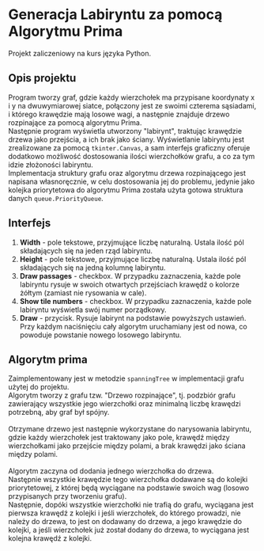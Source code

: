 # Generacja Labiryntu za pomocą Algorytmu Prima

Projekt zaliczeniowy na kurs języka Python.

## Opis projektu

Program tworzy graf, gdzie każdy wierzchołek ma przypisane koordynaty x i y na dwuwymiarowej siatce, połączony jest ze swoimi czterema sąsiadami, i którego krawędzie mają losowe wagi, a następnie znajduje drzewo rozpinające za pomocą algorytmu Prima.  
Następnie program wyświetla utworzony "labirynt", traktując krawędzie drzewa jako przejścia, a ich brak jako ściany. Wyświetlanie labiryntu jest zrealizowane za pomocą `tkinter.Canvas`, a sam interfejs graficzny oferuje dodatkowo możliwość dostosowania ilości wierzchołków grafu, a co za tym idzie złożoności labiryntu.  
Implementacja struktury grafu oraz algorytmu drzewa rozpinającego jest napisana własnoręcznie, w celu dostosowania jej do problemu, jedynie jako kolejka priorytetowa do algorytmu Prima została użyta gotowa struktura danych `queue.PriorityQueue`.

## Interfejs

1. **Width** - pole tekstowe, przyjmujące liczbę naturalną. Ustala ilość pól składających się na jeden rząd labiryntu.
2. **Height** - pole tekstowe, przyjmujące liczbę naturalną. Ustala ilość pól składających się na jedną kolumnę labiryntu.
3. **Draw passages** - checkbox. W przypadku zaznaczenia, każde pole labiryntu rysuje w swoich otwartych przejściach krawędź o kolorze żółtym (zamiast nie rysowania w cale).
4. **Show tile numbers** - checkbox. W przypadku zaznaczenia, każde pole labiryntu wyświetla swój numer porządkowy.
5. **Draw** - przycisk. Rysuje labirynt na podstawie powyższych ustawień. Przy każdym naciśnięciu cały algorytm uruchamiany jest od nowa, co powoduje powstanie nowego losowego labiryntu.

## Algorytm prima

Zaimplementowany jest w metodzie `spanningTree` w implementacji grafu użytej do projektu.  
Algorytm tworzy z grafu tzw. "Drzewo rozpinające", tj. podzbiór grafu zawierający wszystkie jego wierzchołki oraz minimalną liczbę krawędzi potrzebną, aby graf był spójny.  
   
Otrzymane drzewo jest następnie wykorzystane do narysowania labiryntu, gdzie każdy wierzchołek jest traktowany jako pole, krawędź między wierzchołkami jako przejście między polami, a brak krawędzi jako ściana między polami.  
   
Algorytm zaczyna od dodania jednego wierzchołka do drzewa.  
Następnie wszystkie krawędzie tego wierzchołka dodawane są do kolejki priorytetowej, z której będą wyciągane na podstawie swoich wag (losowo przypisanych przy tworzeniu grafu).  
Następnie, dopóki wszystkie wierzchołki nie trafią do grafu, wyciągana jest pierwsza krawędź z kolejki i jeśli wierzchołek, do którego prowadzi, nie należy do drzewa, to jest on dodawany do drzewa, a jego krawędzie do kolejki, a jeśli wierzchołek już został dodany do drzewa, to wyciągana jest kolejna krawędź z kolejki.